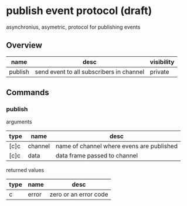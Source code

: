 # publish event protocol (draft)
asynchronius, asymetric, protocol for publishing events

## Overview

|name|desc|visibility|
|-|-|-|
|publish|send event to all subscribers in channel|private|

## Commands

### publish
arguments

|type|name|desc|
|-|-|-|
|[c]c|channel|name of channel where evens are published|
|[c]c|data|data frame passed to channel|

returned values

|type|name|desc|
|-|-|-|
|c|error|zero or an error code|
